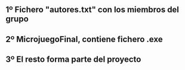 ## 1º Fichero "autores.txt" con los miembros del grupo
## 2º MicrojuegoFinal, contiene fichero .exe
## 3º El resto forma parte del proyecto
